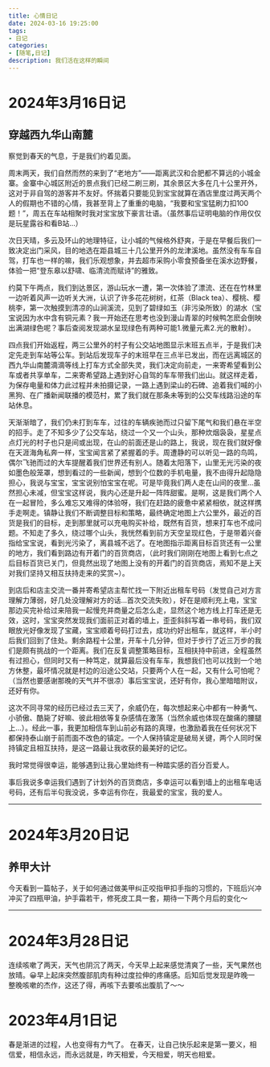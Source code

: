 ```yaml
---
title: 心情日记
date: 2024-03-16 19:25:00
tags:
- 日记
categories:
- [随笔,日记]
description: 我们活在这样的瞬间
---
```

# 2024年3月16日记

## 穿越西九华山南麓

察觉到春天的气息，于是我们约着见面。

周末两天，我们自然而然的来到了“老地方”——距离武汉和合肥都不算远的小城金寨。金寨中心城区附近的景点我们已经二刷三刷，其余景区大多在几十公里开外，这对于非自驾的游客并不友好。怀揣着只要能见到宝宝就算在酒店里度过两天两个人的假期也不错的心情，我甚至背上了重重的电脑，“我要和宝宝猛刷力扣100题！”，周五在车站相聚时我对宝宝放下豪言壮语。（虽然事后证明电脑的作用仅仅是玩星露谷和看B站...）

次日天晴，多云及环山的地理特征，让小城的气候格外舒爽，于是在早餐后我们一致决定出门采风，目的地选在距县城三十几公里开外的龙津溪地。虽然没有车车自驾，打车也一样的嘛，我们乐观想象，并去超市采购小零食预备坐在溪水边野餐，体验一把“登东皋以舒啸、临清流而赋诗”的雅致。

约莫下午两点，我们到达景区，游山玩水一遭，第一次体验了漂流、还在在竹林里一边听着风声一边听关大洲，认识了许多花花树树，红茶（Black tea）、樱桃、樱桃李，第一次触摸到清凉的山涧溪流，见到了碧绿如玉（非污染所致）的湖水（宝宝说因为水中含有铜元素？我一开始还在思考也没到漫山青翠的时候鸭怎麽会倒映出满湖绿色呢？事后查阅发现湖水呈现绿色有两种可能1.微量元素2.光的散射）。

四点我们开始返程，两三公里外的村子有公交站地图显示末班五点半，于是我们决定先走到车站等公车。到站后发现车子的末班早在三点半已发出，而在远离城区的西九华山南麓滴滴等线上打车方式全部失灵，我们决定向前走，一来寄希望看到公车或者共享单车，二来寄希望路上遇到好心自驾的车车带我们出山。就这样走着，为保存电量和体力此过程并未拍摄记录，一路上遇到梁山的石碑、追着我们喊的小黑狗、在广播新闻联播的模范村，累了我们就在那条未等到的公交车线路沿途的车站休息。

天渐渐暗了，我们仍未打到车车，过往的车辆疾驰而过只留下尾气和我们悬在半空的招手。走了不知多少了公交车站，绕过一个又一个山头，那种炊烟袅袅，星星点点灯光的村子也只是间或出现，在山的前面还是山的路上，我说，现在我们就好像在天涯海角私奔一样，宝宝闻言紧了紧握着的手。周遭静的可以听见一路的鸟鸣，偶尔飞驰而过的大车提醒着我们世界还有别人。随着太阳落下，山里无光污染的夜如墨色般笼罩，想到看过的一些新闻，想到个位数的手机电量，我不由得升起隐隐担心，我说与宝宝，宝宝说别怕宝宝在呢。可是毕竟我们两人走在山间的夜里...虽然担心未减，但宝宝这样说，我内心还是升起一阵阵甜蜜。是啊，这是我们两个人在一起冒险，多么难忘又难得的体验呀，我们在赶路的疲惫中紧紧相依，就这样携手走啊走。镇静让我们不断调整目标和策略，最终确定地图上六公里外，最近的百货是我们的目标，走到那里就可以充电购买补给，既然有百货，想来打车也不成问题。不知走了多久，绕过哪个山头，我恍然看到前方天空呈现红色，于是带着兴奋指给宝宝说，看到光污染了，离县城不远了。在地图指示距离目标百货还有一公里的地方，我们看到路边有开着门的百货商店，（此时我们刚刚在地图上看到七点之后目标百货已关门，但竟然出现了地图上没有的开着门的百货商店，焉知不是上天对我们坚持又相互扶持走来的奖赏~）。

到店后和店主交流一番并寄希望店主帮忙找一下附近出租车号码（发觉自己对方言理解力薄弱，好几处没理解对方的话...首次交流失败），好在是顺利充上电，宝宝那边买完补给过来陪我一起慢充并商量之后怎么走，显然这个地方线上打车还是无效，这时，宝宝突然发现我们面前正对着的墙上，歪歪斜斜写着一串号码，我们双眼放光好像发现了宝藏，宝宝顺着号码打过去，成功约好出租车，就这样，半小时后我们回到了住处。剩余路程十公里，开车十几分钟，但对于步行了近三万步的我们是颇有挑战的一个距离。我们在反复调整策略目标，互相扶持中前进，全程虽然有过担心，但同时又有一种笃定，就算最后没有车车，我想我们也可以找到一个地方休整，最坏情况就是村边的沿途公交站，只要两个人在一起，又有什么可怕呢？（当然也要感谢那晚的天气并不很凉）事后宝宝说，还好有你，我心里暗暗附议，还好有你。

这次不同寻常的经历已经过去三天了，余威仍在，每次想起来心中都有一种勇气、小骄傲、酷毙了好嘛、彼此相依等复杂感情在激荡（当然余威也体现在酸痛的腰腿上...）。经此一事，我更加相信车到山前必有路的真理，也激励着我在任何状况下都保持泰山崩于前而面不改色的镇定。一个人保持镇定是破局关键，两个人同时保持镇定且相互扶持，是这一路最让我收获的最美好的记忆。

我时常觉得很幸运，能够遇到让我心里始终有一种踏实感的百分百爱人。

事后我说多幸运我们遇到了计划外的百货商店，多幸运可以看到墙上的出租车电话号码，还有后半句我没说，多幸运有你在，我最爱的宝宝，我的爱人。

---
# 2024年3月20日记
## 养甲大计
今天看到一篇帖子，关于如何通过做美甲纠正咬指甲扣手指的习惯的，下班后兴冲冲买了四瓶甲油，护手霜若干，修死皮工具一套，期待一下两个月后的变化～

---
# 2024年3月28日记
连续咳嗽了两天，天气也阴沉了两天，今天早上起来感觉清爽了一些，天气果然也放晴。😀早上起床突然腹部肌肉有种过度拉伸的疼痛感。后知后觉发现是昨晚一整晚咳嗽的杰作，这还了得，再咳下去要咳出腹肌了～～

# 2023年4月1日记
春是渐进的过程，人也变得有力气了。
在春天，让自己快乐起来是第一要义，相信爱，相信永远，而永远就是，昨天相爱，今天相爱，明天也相爱。